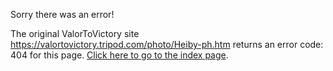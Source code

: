 

Sorry there was an error!

The original ValorToVictory site https://valortovictory.tripod.com/photo/Heiby-ph.htm returns an error code: 404 for this page. [Click here to go to the index page](../index.md).